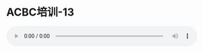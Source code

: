 # ACBC培训-13

<audio style="width: 100%;" preload="false" controls controlslist="nodownload"><source src="//cdn.simai.ml/audio/mp3/old/12147.mp3" type="audio/mpeg">Your browser does not support the audio element.</audio>


